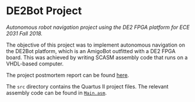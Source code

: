 # DE2Bot Project
*Autonomous robot navigation project using the DE2 FPGA platform for ECE 2031 Fall 2018.*

The objective of this project was to implement autonomous navigation on the DE2Bot platform, which is an
AmigoBot outfitted with a DE2 FPGA board. This was achieved by writing SCASM assembly code that runs on
a VHDL-based computer.

The project postmortem report can be found [here](Project%20Report.pdf).

The `src` directory contains the Quartus II project files. The relevant assembly code can be found in [`Main.asm`](src/Main.asm).

